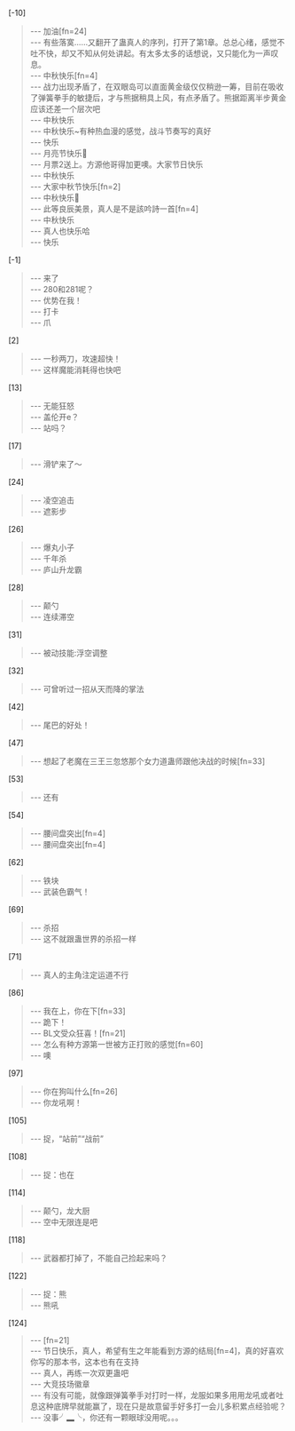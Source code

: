 
[-10] 
>--- 加油[fn=24]<br>
>--- 有些落寞……又翻开了蛊真人的序列，打开了第1章。总总心绪，感觉不吐不快，却又不知从何处讲起。有太多太多的话想说，又只能化为一声叹息。<br>
>--- 中秋快乐[fn=4]<br>
>--- 战力出现矛盾了，在双眼岛可以直面黄金级仅仅稍逊一筹，目前在吸收了弹簧拳手的敏捷后，才与熊据稍具上风，有点矛盾了。熊据距离半步黄金应该还差一个层次吧<br>
>--- 中秋快乐<br>
>--- 中秋快乐~有种热血漫的感觉，战斗节奏写的真好<br>
>--- 快乐<br>
>--- 月亮节快乐🙂<br>
>--- 月票2送上。方源他哥得加更噢。大家节日快乐<br>
>--- 中秋快乐<br>
>--- 大家中秋节快乐[fn=2]<br>
>--- 中秋快乐🎑<br>
>--- 此等良辰美景，真人是不是該吟詩一首[fn=4]<br>
>--- 中秋快乐<br>
>--- 真人也快乐哈<br>
>--- 快乐<br>

[-1] 
>--- 来了<br>
>--- 280和281呢？<br>
>--- 优势在我！<br>
>--- 打卡<br>
>--- 爪<br>

[2] 
>--- 一秒两刀，攻速超快！<br>
>--- 这样魔能消耗得也快吧<br>

[13] 
>--- 无能狂怒<br>
>--- 盖伦开e？<br>
>--- 站吗？<br>

[17] 
>--- 滑铲来了～<br>

[24] 
>--- 凌空追击<br>
>--- 遮影步<br>

[26] 
>--- 爆丸小子<br>
>--- 千年杀<br>
>--- 庐山升龙霸<br>

[28] 
>--- 颠勺<br>
>--- 连续滞空<br>

[31] 
>--- 被动技能:浮空调整<br>

[32] 
>--- 可曾听过一招从天而降的掌法<br>

[42] 
>--- 尾巴的好处！<br>

[47] 
>--- 想起了老魔在三王三忽悠那个女力道蛊师跟他决战的时候[fn=33]<br>

[53] 
>--- 还有<br>

[54] 
>--- 腰间盘突出[fn=4]<br>
>--- 腰间盘突出[fn=4]<br>

[62] 
>--- 铁块<br>
>--- 武装色霸气！<br>

[69] 
>--- 杀招<br>
>--- 这不就跟蛊世界的杀招一样<br>

[71] 
>--- 真人的主角注定运道不行<br>

[86] 
>--- 我在上，你在下[fn=33]<br>
>--- 跪下！<br>
>--- BL文受众狂喜！[fn=21]<br>
>--- 怎么有种方源第一世被方正打败的感觉[fn=60]<br>
>--- 噢<br>

[97] 
>--- 你在狗叫什么[fn=26]<br>
>--- 你龙吼啊！<br>

[105] 
>--- 捉，“站前”“战前”<br>

[108] 
>--- 捉：也在<br>

[114] 
>--- 颠勺，龙大厨<br>
>--- 空中无限连是吧<br>

[118] 
>--- 武器都打掉了，不能自己捡起来吗？<br>

[122] 
>--- 捉：熊<br>
>--- 熊吼<br>

[124] 
>--- [fn=21]<br>
>--- 节日快乐，真人，希望有生之年能看到方源的结局[fn=4]，真的好喜欢你写的那本书，这本也有在支持<br>
>--- 真人，再练一次双更蛊吧<br>
>--- 大竞技场徽章<br>
>--- 有没有可能，就像跟弹簧拳手对打时一样，龙服如果多用用龙吼或者吐息这种底牌早就能赢了，现在只是故意留手好多打一会儿多积累点经验呢？<br>
>--- 没事╯▂╰，你还有一颗眼球没用呢。。。<br>
